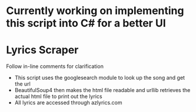 # Currently working on implementing this script into C# for a better UI

# Lyrics Scraper


 Follow in-line comments for clarification
 
 * This script uses the googlesearch module to look up the song and get the url
 * BeautifulSoup4 then makes the html file readable and urllib retrieves the actual html file to print out the lyrics
 * All lyrics are accessed through azlyrics.com
